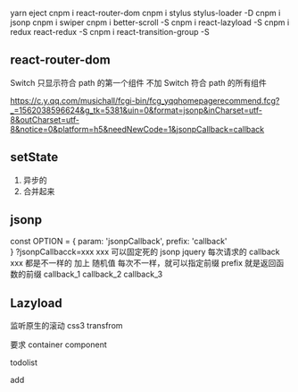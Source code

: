 yarn eject
cnpm i react-router-dom
cnpm i stylus stylus-loader -D
cnpm i jsonp
cnpm i swiper
cnpm i better-scroll -S
cnpm i react-lazyload -S
cnpm i redux react-redux -S
cnpm i react-transition-group -S
## react-router-dom
Switch 只显示符合 path 的第一个组件
不加 Switch 符合 path 的所有组件

https://c.y.qq.com/musichall/fcgi-bin/fcg_yqqhomepagerecommend.fcg?_=1562038596624&g_tk=5381&uin=0&format=jsonp&inCharset=utf-8&outCharset=utf-8&notice=0&platform=h5&needNewCode=1&jsonpCallback=callback

## setState
1. 异步的
2. 合并起来

## jsonp 
const OPTION = {
  param: 'jsonpCallback',
  prefix: 'callback'  
}
?jsonpCallbacck=xxx
xxx 可以固定死的
jsonp jquery
每次请求的 callback xxx 都是不一样的 加上 随机值 
每次不一样，就可以指定前缀
prefix 就是返回函数的前缀
callback_1
callback_2
callback_3

## Lazyload
监听原生的滚动
css3 transfrom 


要求
container component

todolist

add


